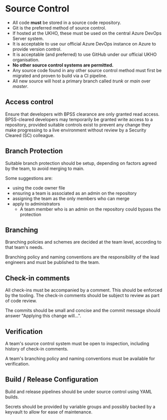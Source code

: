 # Source Control

* All code **must** be stored in a source code repository.
* Git is the preferred method of source control.
* If hosted at the UKHO, these must be used on the central Azure DevOps Server system.
* It is acceptable to use our official Azure DevOps instance on Azure to provide version control.
* It is acceptable (and preferred) to use GitHub under our official UKHO organisation.
* **No other source control systems are permitted.**
* Any source code found in any other source control method must first be migrated and proven to build via a CI pipeline.
* All new source will host a primary branch called _trunk_ or _main_ over _master_.

## Access control

Ensure that developers with BPSS clearance are only granted read access.  BPSS-cleared developers may temporarily be granted write access to a repository, provided suitable controls exist to prevent any change they make progressing to a live environment without review by a Security Cleared (SC) colleague.

## Branch Protection

Suitable branch protection should be setup, depending on factors agreed by the team, to avoid merging to main.

Some suggestions are:

* using the code owner file
* ensuring a team is associated as an admin on the repository
* assigning the team as the only members who can merge
* apply to administrators
  * A team member who is an admin on the repository could bypass the protection

## Branching

Branching policies and schemes are decided at the team level, according to that team's needs.

Branching policy and naming conventions are the responsibility of the lead engineers and must be published to the team.

## Check-in comments

All check-ins must be accompanied by a comment.  This should be enforced by the tooling.  The check-in comments should be subject to review as part of code review.

The commits should be small and concise and the commit message should answer "Applying this change will...".

## Verification

A team's source control system must be open to inspection, including history of check-in comments.

A team's branching policy and naming conventions must be available for verification.

## Build / Release Configuration

Build and release pipelines should be under source control using YAML builds.

Secrets should be provided by variable groups and possibly backed by a keyvault to allow for ease of maintenance.
